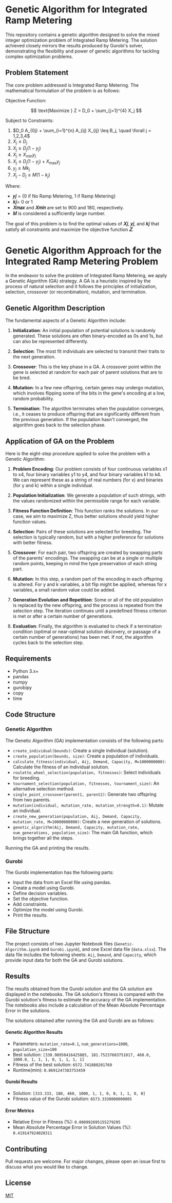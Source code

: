 # Genetic Algorithm for Integrated Ramp Metering

This repository contains a genetic algorithm designed to solve the mixed integer optimization problem of Integrated Ramp Metering. The solution achieved closely mirrors the results produced by Gurobi's solver, demonstrating the flexibility and power of genetic algorithms for tackling complex optimization problems.

## Problem Statement

The core problem addressed is Integrated Ramp Metering. The mathematical formulation of the problem is as follows:

Objective Function:

$$
\text{Maximize } Z = D_0 + \sum_{j=1}^{4} X_j
$$

Subject to Constraints:

1. $D_0 A_{0j} + \sum_{i=1}^{n} A_{ij} X_{ij} \leq B_j, \quad \forall j = 1,2,3,4$
2. $X_j \leq D_j$
3. $X_j \geq D_j(1-y_j)$
4. $X_j \geq X_{\text{min}}y_j$
5. $X_j \leq D_j(1-y_j) + X_{\text{max}}y_j$
6. $y_j \leq Mk_j$
7. $X_j - D_j \leq M(1-k_j)$

Where:
* **𝑦𝑗** = {0 if No Ramp Metering, 1 if Ramp Metering}
* **𝑘𝑗**= 0 or 1
* **𝑋𝑚𝑎𝑥** and **𝑋𝑚𝑖𝑛** are set to 900 and 180, respectively.
* **𝑀** is considered a sufficiently large number. 

The goal of this problem is to find the optimal values of **𝑋𝑗**, **𝑦𝑗**, and **𝑘𝑗** that satisfy all constraints and maximize the objective function **𝑍**.

# Genetic Algorithm Approach for the Integrated Ramp Metering Problem

In the endeavor to solve the problem of Integrated Ramp Metering, we apply a Genetic Algorithm (GA) strategy. A GA is a heuristic inspired by the process of natural selection and it follows the principles of initialization, selection, crossover (or recombination), mutation, and termination. 

## Genetic Algorithm Description

The fundamental aspects of a Genetic Algorithm include:

1. **Initialization**: An initial population of potential solutions is randomly generated. These solutions are often binary-encoded as 0s and 1s, but can also be represented differently.

2. **Selection**: The most fit individuals are selected to transmit their traits to the next generation.

3. **Crossover**: This is the key phase in a GA. A crossover point within the gene is selected at random for each pair of parent solutions that are to be bred.

4. **Mutation**: In a few new offspring, certain genes may undergo mutation, which involves flipping some of the bits in the gene's encoding at a low, random probability.

5. **Termination**: The algorithm terminates when the population converges, i.e., it ceases to produce offspring that are significantly different from the previous generation. If the population hasn't converged, the algorithm goes back to the selection phase.

## Application of GA on the Problem

Here is the eight-step procedure applied to solve the problem with a Genetic Algorithm:

1. **Problem Encoding**: Our problem consists of four continuous variables x1 to x4, four binary variables y1 to y4, and four binary variables k1 to k4. We can represent these as a string of real numbers (for x) and binaries (for y and k) within a single individual.

2. **Population Initialization**: We generate a population of such strings, with the values randomized within the permissible range for each variable.

3. **Fitness Function Definition**: This function ranks the solutions. In our case, we aim to maximize Z, thus better solutions should yield higher function values.

4. **Selection**: Pairs of these solutions are selected for breeding. The selection is typically random, but with a higher preference for solutions with better fitness.

5. **Crossover**: For each pair, two offspring are created by swapping parts of the parents' encodings. The swapping can be at a single or multiple random points, keeping in mind the type preservation of each string part.

6. **Mutation**: In this step, a random part of the encoding in each offspring is altered. For y and k variables, a bit flip might be applied, whereas for x variables, a small random value could be added.

7. **Generation Evolution and Repetition**: Some or all of the old population is replaced by the new offspring, and the process is repeated from the selection step. The iteration continues until a predefined fitness criterion is met or after a certain number of generations.

8. **Evaluation**: Finally, the algorithm is evaluated to check if a termination condition (optimal or near-optimal solution discovery, or passage of a certain number of generations) has been met. If not, the algorithm cycles back to the selection step.

## Requirements

- Python 3.x+
- pandas
- numpy
- gurobipy
- copy
- time

## Code Structure
### Genetic Algorithm
The Genetic Algorithm (GA) implementation consists of the following parts:

- `create_individual(bounds)`: Create a single individual (solution).
- `create_population(bounds, size)`: Create a population of individuals.
- `calculate_fitness(individual, Aij, Demand, Capacity, M=1000000000)`: Calculate the fitness of an individual solution.
- `roulette_wheel_selection(population, fitnesses)`: Select individuals for breeding.
- `tournament_selection(population, fitnesses, tournament_size)`: An alternative selection method.
- `single_point_crossover(parent1, parent2)`: Generate two offspring from two parents.
- `mutation(individual, mutation_rate, mutation_strength=0.1)`: Mutate an individual.
- `create_new_generation(population, Aij, Demand, Capacity, mutation_rate, M=10000000000)`: Create a new generation of solutions.
- `genetic_algorithm(Aij, Demand, Capacity, mutation_rate, num_generations, population_size)`: The main GA function, which brings together all the steps.

Running the GA and printing the results.

### Gurobi
The Gurobi implementation has the following parts:

- Input the data from an Excel file using pandas.
- Create a model using Gurobi.
- Define decision variables.
- Set the objective function.
- Add constraints.
- Optimize the model using Gurobi.
- Print the results.

## File Structure
The project consists of two Jupyter Notebook files (`Genetic-Algorithm.ipynb` and `Gurobi.ipynb`), and one Excel data file (`data.xlsx`). The data file includes the following sheets: `Aij`, `Demand`, and `Capacity`, which provide input data for both the GA and Gurobi solutions.

## Results
The results obtained from the Gurobi solution and the GA solution are displayed in the notebooks. The GA solution's fitness is compared with the Gurobi solution's fitness to estimate the accuracy of the GA implementation. The notebooks also include a calculation of the Mean Absolute Percentage Error in the solutions.

The solutions obtained after running the GA and Gurobi are as follows:

#### Genetic Algorithm Results
- Parameters: `mutation_rate=0.1`, `num_generations=1000`, `population_size=100`
- Best solution: `[330.98950416425885, 181.75237603751017, 460.0, 1000.0, 1, 1, 1, 0, 1, 1, 1, 1]`
- Fitness of the best solution: `6572.741880201769`
- Runtime(min): `0.8691247383753459`

#### Gurobi Results
- Solution: `[333.333, 180, 460, 1000, 1, 1, 0, 0, 1, 1, 0, 0]`
- Fitness value of the Gurobi solution: `6573.3330000000005`

#### Error Metrics
- Relative Error in Fitness (%): `0.008992695155279295`
- Mean Absolute Percentage Error in Solution Values (%): `0.419147924020311`

## Contributing

Pull requests are welcome. For major changes, please open an issue first to discuss what you would like to change.

## License

[MIT](https://choosealicense.com/licenses/mit/)
